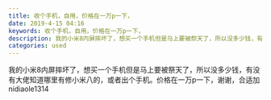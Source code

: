 ```yaml
---
title: 收个手机，自用，价格在一万p一下，
date: 2019-4-15 04:16
keywords: 收个手机，自用，价格在一万p一下，
description: 我的小米8内屏摔坏了，想买一个手机但是马上要被祭天了，所以没多少钱，有没有大佬知道哪里有修小米八的，或者出个手机。价格在一万p一下，谢谢，合适加nidiaole1314
categories: used
---
```

<td class="t_f" id="postmessage_3499879">

我的小米8内屏摔坏了，想买一个手机但是马上要被祭天了，所以没多少钱，有没有大佬知道哪里有修小米八的，或者出个手机。价格在一万p一下，谢谢，合适加nidiaole1314</td>
